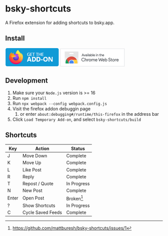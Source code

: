 # bsky-shortcuts 

A Firefox extension for adding shortcuts to bsky.app.

## Install

[![Available from FireFox Add-ons](assets/firefox.png)](https://addons.mozilla.org/en-US/firefox/addon/bsky-shortcuts/)
[![Available in the Chrome Web Store](assets/chrome.png)](https://chrome.google.com/webstore/detail/bsky-shortcuts/cimigenihbmedhakgecdgbjgmplfjkjj/1)

## Development

1. Make sure your `Node.js` version is >= 16
2. Run `npm install`
3. Run `npx webpack --config webpack.config.js`
4. Visit the firefox addon debuggin page
    1. or enter `about:debugging#/runtime/this-firefox` in the address bar
5. Click `Load Temporary Add-on`, and select `bsky-shortcuts/build`

## Shortcuts 

| Key | Action | Status      |
|-----|--------|-------------|
| J   | Move Down | Complete    |
| K   | Move Up | Complete    |
| L   | Like Post | Complete    |
| R   | Reply  | Complete    |
| T   | Repost / Quote | In Progress |
| N   | New Post | Complete    |
| Enter | Open Post | Broken[^1]  |
| ?   | Show Shortcuts | In Progress |
| C   | Cycle Saved Feeds | Complete    |

[^1]: https://github.com/mattburesh/bsky-shortcuts/issues/1
